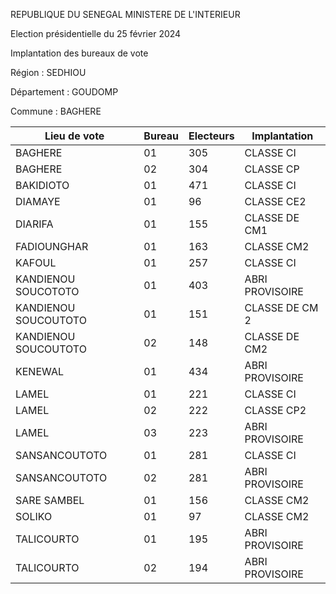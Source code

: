 REPUBLIQUE DU SENEGAL MINISTERE DE L'INTERIEUR

Election présidentielle du 25 février 2024

Implantation des bureaux de vote

Région : SEDHIOU

Département : GOUDOMP

Commune : BAGHERE

| Lieu de vote | Bureau | Electeurs | Implantation |
| - | - | - | - |
| BAGHERE | 01 | 305 | CLASSE CI |
| BAGHERE | 02 | 304 | CLASSE CP |
| BAKIDIOTO | 01 | 471 | CLASSE CI |
| DIAMAYE | 01 | 96 | CLASSE CE2 |
| DIARIFA | 01 | 155 | CLASSE DE CM1 |
| FADIOUNGHAR | 01 | 163 | CLASSE CM2 |
| KAFOUL | 01 | 257 | CLASSE CI |
| KANDIENOU SOUCOTOTO | 01 | 403 | ABRI PROVISOIRE |
| KANDIENOU SOUCOUTOTO | 01 | 151 | CLASSE DE CM 2 |
| KANDIENOU SOUCOUTOTO | 02 | 148 | CLASSE DE CM2 |
| KENEWAL | 01 | 434 | ABRI PROVISOIRE |
| LAMEL | 01 | 221 | CLASSE CI |
| LAMEL | 02 | 222 | CLASSE CP2 |
| LAMEL | 03 | 223 | ABRI PROVISOIRE |
| SANSANCOUTOTO | 01 | 281 | CLASSE CI |
| SANSANCOUTOTO | 02 | 281 | ABRI PROVISOIRE |
| SARE SAMBEL | 01 | 156 | CLASSE CM2 |
| SOLIKO | 01 | 97 | CLASSE CM2 |
| TALICOURTO | 01 | 195 | ABRI PROVISOIRE |
| TALICOURTO | 02 | 194 | ABRI PROVISOIRE |

<!-- PageNumber="1/16" -->
